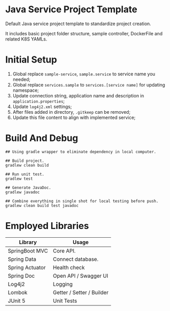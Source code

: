 # Java Service Project Template

Default Java service project template to standardize project creation.

It includes basic project folder structure, sample controller, DockerFile and related K8S YAMLs.

# Initial Setup
1. Global replace `sample-service`, `sample.service` to service name you needed;
2. Global replace `services.sample` to `services.[service name]` for updating namespace;   
3. Update connection string, application name and description in `application.properties`;
4. Update `log4j2.xml` settings;
5. After files added in directory, `.gitkeep` can be removed;
6. Update this file content to align with implemented service;

# Build And Debug
```shell
## Using gradle wrapper to eliminate dependency in local computer.

## Build project.
gradlew clean build

## Run unit test.
gradlew test

## Generate JavaDoc.
gradlew javadoc

## Combine everything in single shot for local testing before push.
gradlew clean build test javadoc
```

# Employed Libraries
|Library|Usage|
|------|-----|
|SpringBoot MVC|Core API. |
|Spring Data| Connect database.
|Spring Actuator| Health check|
|Spring Doc| Open API / Swagger UI|
|Log4j2|Logging|
|Lombok| Getter / Setter / Builder|
|JUnit 5|Unit Tests|